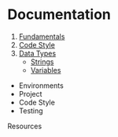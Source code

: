 Documentation
=============


1. [Fundamentals](https://github.com/iods/python-meatball/blob/develop/docs/Fundamentals.md)
2. [Code Style](https://github.com/iods/python-meatball/blob/develop/docs/Code-Style.md)
3. [Data Types](https://github.com/iods/python-meatball/blob/develop/docs/Data-Types.md)
    * [Strings](https://github.com/iods/python-meatball/blob/develop/docs/Strings.md)
    * [Variables](https://github.com/iods/python-meatball/blob/develop/docs/Variables.md)


- Environments
- Project
- Code Style
- Testing

Resources
